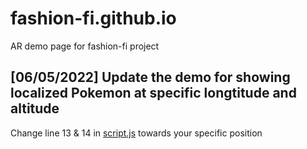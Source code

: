 # fashion-fi.github.io
AR demo page for fashion-fi project

## [06/05/2022] Update the demo for showing localized Pokemon at specific longtitude and altitude
Change line 13 & 14 in [script.js](script.js) towards your specific position

